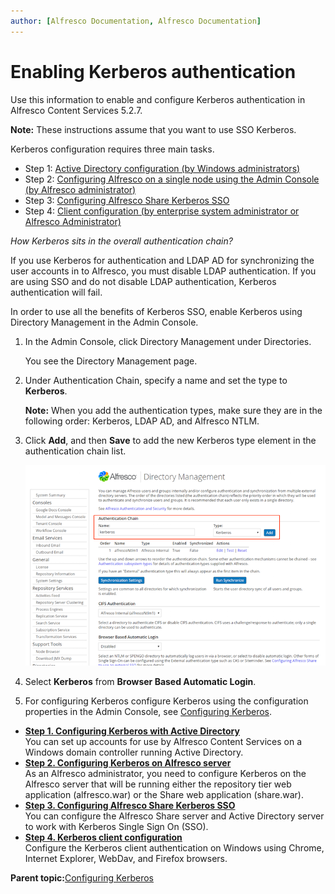```yaml
---
author: [Alfresco Documentation, Alfresco Documentation]
---
```


# Enabling Kerberos authentication

Use this information to enable and configure Kerberos authentication in Alfresco Content Services 5.2.7.

**Note:** These instructions assume that you want to use SSO Kerberos.

Kerberos configuration requires three main tasks.

-   Step 1: [Active Directory configuration \(by Windows administrators\)](kerberos-AD-config.md)
-   Step 2: [Configuring Alfresco on a single node using the Admin Console \(by Alfresco administrator\)](kerberos-alfresco-config.md)
-   Step 3: [Configuring Alfresco Share Kerberos SSO](auth-kerberos-shareSSO.md)
-   Step 4: [Client configuration \(by enterprise system administrator or Alfresco Administrator\)](../concepts/auth-kerberos-clientconfig.md)

*How Kerberos sits in the overall authentication chain?*

If you use Kerberos for authentication and LDAP AD for synchronizing the user accounts in to Alfresco, you must disable LDAP authentication. If you are using SSO and do not disable LDAP authentication, Kerberos authentication will fail.

In order to use all the benefits of Kerberos SSO, enable Kerberos using Directory Management in the Admin Console.

1.  In the Admin Console, click Directory Management under Directories.

    You see the Directory Management page.

2.  Under Authentication Chain, specify a name and set the type to **Kerberos**.

    **Note:** When you add the authentication types, make sure they are in the following order: Kerberos, LDAP AD, and Alfresco NTLM.

3.  Click **Add**, and then **Save** to add the new Kerberos type element in the authentication chain list.

    ![](../images/directory-mgmt.png)

4.  Select **Kerberos** from **Browser Based Automatic Login**.
5.  For configuring Kerberos configure Kerberos using the configuration properties in the Admin Console, see [Configuring Kerberos](adminconsole-directorymgt-kerberos.md).



-   **[Step 1. Configuring Kerberos with Active Directory](../tasks/kerberos-AD-config.md)**  
You can set up accounts for use by Alfresco Content Services on a Windows domain controller running Active Directory.
-   **[Step 2. Configuring Kerberos on Alfresco server](../tasks/kerberos-alfresco-config.md)**  
As an Alfresco administrator, you need to configure Kerberos on the Alfresco server that will be running either the repository tier web application \(alfresco.war\) or the Share web application \(share.war\).
-   **[Step 3. Configuring Alfresco Share Kerberos SSO](../tasks/auth-kerberos-shareSSO.md)**  
You can configure the Alfresco Share server and Active Directory server to work with Kerberos Single Sign On \(SSO\).
-   **[Step 4. Kerberos client configuration](../concepts/auth-kerberos-clientconfig.md)**  
Configure the Kerberos client authentication on Windows using Chrome, Internet Explorer, WebDav, and Firefox browsers.

**Parent topic:**[Configuring Kerberos](../concepts/auth-kerberos-intro.md)

